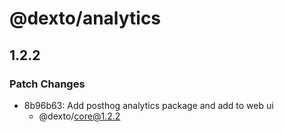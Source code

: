 # @dexto/analytics

## 1.2.2

### Patch Changes

- 8b96b63: Add posthog analytics package and add to web ui
    - @dexto/core@1.2.2
